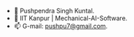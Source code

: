 - 👋 Pushpendra Singh Kuntal.
- 👀 IIT Kanpur | Mechanical-AI-Software.
- 📫 G-mail: pushpu7@gmail.com.
